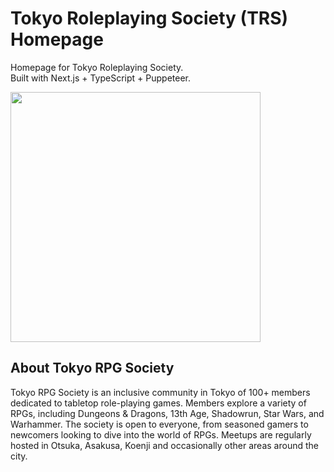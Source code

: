 # Tokyo Roleplaying Society (TRS) Homepage
Homepage for Tokyo Roleplaying Society. <br>
Built with Next.js + TypeScript + Puppeteer.

<img src="https://github.com/user-attachments/assets/6f23cefb-ecf8-4714-9623-6ea4ba66174f" width="400">

## About Tokyo RPG Society
Tokyo RPG Society is an inclusive community in Tokyo of 100+ members dedicated to tabletop role-playing games. Members explore a variety of RPGs, including Dungeons & Dragons, 13th Age, Shadowrun, Star Wars, and Warhammer. The society is open to everyone, from seasoned gamers to newcomers looking to dive into the world of RPGs. Meetups are regularly hosted in Otsuka, Asakusa, Koenji and occasionally other areas around the city.
